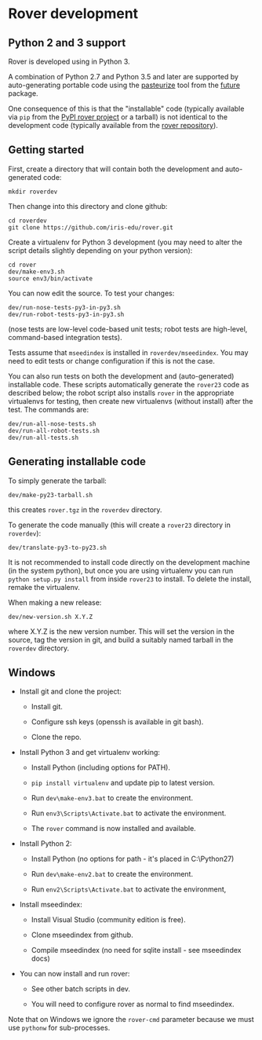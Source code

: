 
# Rover development

## Python 2 and 3 support

Rover is developed using in Python 3.

A combination of Python 2.7 and Python 3.5 and later are supported
by auto-generating portable code using the
[pasteurize](http://python-future.org/pasteurize.html) tool from the
[future](http://python-future.org/index.html) package.

One consequence of this is that the "installable" code (typically
available via `pip` from the [PyPI rover project](https://pypi.org/project/rover/) or a tarball) is not
identical to the development code (typically available from the
[rover repository](https://github.com/iris-edu/rover/)).

## Getting started

First, create a directory that will contain both the development and
auto-generated code:

    mkdir roverdev

Then change into this directory and clone github:

    cd roverdev
    git clone https://github.com/iris-edu/rover.git

Create a virtualenv for Python 3 development (you may need to alter
the script details slightly depending on your python version):

    cd rover
    dev/make-env3.sh
    source env3/bin/activate

You can now edit the source.  To test your changes:

    dev/run-nose-tests-py3-in-py3.sh
    dev/run-robot-tests-py3-in-py3.sh

(nose tests are low-level code-based unit tests; robot tests are
high-level, command-based integration tests).

Tests assume that `mseedindex` is installed in `roverdev/mseedindex`.
You may need to edit tests or change configuration if this is not the
case.

You can also run tests on both the development and (auto-generated)
installable code.  These scripts automatically generate the `rover23`
code as described below; the robot script also installs `rover` in the
appropriate virtualenvs for testing, then create new virtualenvs
(without install) after the test.  The commands are:

    dev/run-all-nose-tests.sh
    dev/run-all-robot-tests.sh
    dev/run-all-tests.sh

## Generating installable code

To simply generate the tarball:

    dev/make-py23-tarball.sh

this creates `rover.tgz` in the `roverdev` directory.

To generate the code manually (this will create a `rover23` directory
in `roverdev`):

    dev/translate-py3-to-py23.sh

It is not recommended to install code directly on the development
machine (in the system python), but once you are using virtualenv you
can run `python setup.py install` from inside `rover23` to install.
To delete the install, remake the virtualenv.

When making a new release:

    dev/new-version.sh X.Y.Z

where X.Y.Z is the new version number.  This will set the version in
the source, tag the version in git, and build a suitably named tarball in the `roverdev` directory.

## Windows

* Install git and clone the project:

  * Install git.

  * Configure ssh keys (openssh is available in git bash).

  * Clone the repo.

* Install Python 3 and get virtualenv working:

  * Install Python (including options for PATH).

  * `pip install virtualenv` and update pip to latest version.

  * Run `dev\make-env3.bat` to create the environment.

  * Run `env3\Scripts\Activate.bat` to activate the environment.

  * The `rover` command is now installed and available.

* Install Python 2:

  * Install Python (no options for path - it's placed in C:\Python27)

  * Run `dev\make-env2.bat` to create the environment.

  * Run `env2\Scripts\Activate.bat` to activate the environment,

* Install mseedindex:

  * Install Visual Studio (community edition is free).

  * Clone mseedindex from github.

  * Compile mseedindex (no need for sqlite install - see mseedindex
    docs)

* You can now install and run rover:

  * See other batch scripts in dev. 

  * You will need to configure rover as normal to find mseedindex.

Note that on Windows we ignore the `rover-cmd` parameter because we
must use `pythonw` for sub-processes.


